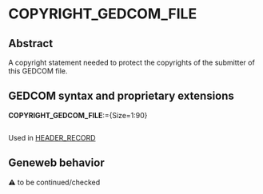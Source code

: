 ﻿# COPYRIGHT_GEDCOM_FILE
## Abstract
A copyright statement needed to protect the copyrights of the submitter of this GEDCOM file.


## GEDCOM syntax and proprietary extensions

**COPYRIGHT_GEDCOM_FILE**:={Size=1:90}
<pre>
</pre>
Used in <a href=Ged.HEADER_RECORD.md>HEADER_RECORD</a><br />


## Geneweb behavior



:warning: to be continued/checked

